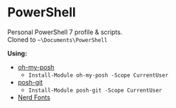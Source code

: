 # PowerShell

Personal PowerShell 7 profile & scripts.\
Cloned to `~\Documents\PowerShell`

**Using:**
- [oh-my-posh](https://ohmyposh.dev/docs/)
  - `Install-Module oh-my-posh -Scope CurrentUser`
- [posh-git](https://github.com/dahlbyk/posh-git)
  - `Install-Module posh-git -Scope CurrentUser`
- [Nerd Fonts](https://www.nerdfonts.com/font-downloads)
